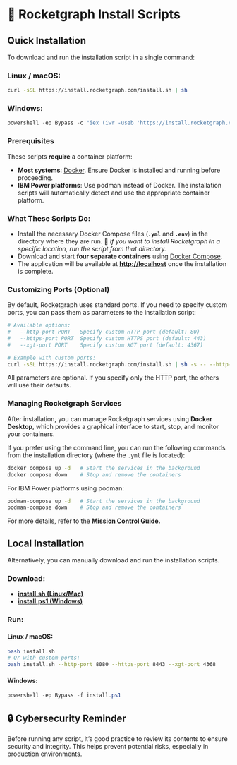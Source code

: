 # 🚀 Rocketgraph Install Scripts

## Quick Installation

To download and run the installation script in a single command:

### Linux / macOS:

```bash
curl -sSL https://install.rocketgraph.com/install.sh | sh
```

### Windows:

```powershell
powershell -ep Bypass -c "iex (iwr -useb 'https://install.rocketgraph.com/install.ps1')"
```

### Prerequisites

These scripts **require** a container platform:

 - **Most systems**: [Docker](https://www.docker.com/products/docker-desktop). Ensure Docker is installed and running before proceeding.
 - **IBM Power platforms**: Use podman instead of Docker. The installation scripts will automatically detect and use the appropriate container platform.

### What These Scripts Do:

- Install the necessary Docker Compose files (**`.yml`** and **`.env`**) in the directory where they are run.
  📌 *If you want to install Rocketgraph in a specific location, run the script from that directory.*
- Download and start **four separate containers** using [Docker Compose](https://docs.docker.com/compose).
- The application will be available at **[http://localhost](http://localhost)** once the installation is complete.

### Customizing Ports (Optional)

By default, Rocketgraph uses standard ports.
If you need to specify custom ports, you can pass them as parameters to the installation script:

```bash
# Available options:
#   --http-port PORT   Specify custom HTTP port (default: 80)
#   --https-port PORT  Specify custom HTTPS port (default: 443)
#   --xgt-port PORT    Specify custom XGT port (default: 4367)

# Example with custom ports:
curl -sSL https://install.rocketgraph.com/install.sh | sh -s -- --http-port 8080 --https-port 8443 --xgt-port 4368
```

All parameters are optional. If you specify only the HTTP port, the others will use their defaults.


### Managing Rocketgraph Services

After installation, you can manage Rocketgraph services using **Docker Desktop**, which provides a graphical interface to start, stop, and monitor your containers.

If you prefer using the command line, you can run the following commands from the installation directory (where the `.yml` file is located):

```bash
docker compose up -d   # Start the services in the background
docker compose down    # Stop and remove the containers
```

For IBM Power platforms using podman:

```bash
podman-compose up -d   # Start the services in the background
podman-compose down    # Stop and remove the containers
```


For more details, refer to the **[Mission Control Guide](https://github.com/Rocketgraphai/rocketgraph/blob/main/README.md).**

## Local Installation

Alternatively, you can manually download and run the installation scripts.

### Download:
- **[install.sh (Linux/Mac)](install.sh)**
- **[install.ps1 (Windows)](install.ps1)**

### Run:
#### Linux / macOS:
```bash
bash install.sh
# Or with custom ports:
bash install.sh --http-port 8080 --https-port 8443 --xgt-port 4368
```

#### Windows:
```powershell
powershell -ep Bypass -f install.ps1
```

## 🔒 Cybersecurity Reminder

Before running any script, it’s good practice to review its contents to ensure security and integrity. This helps prevent potential risks, especially in production environments.
